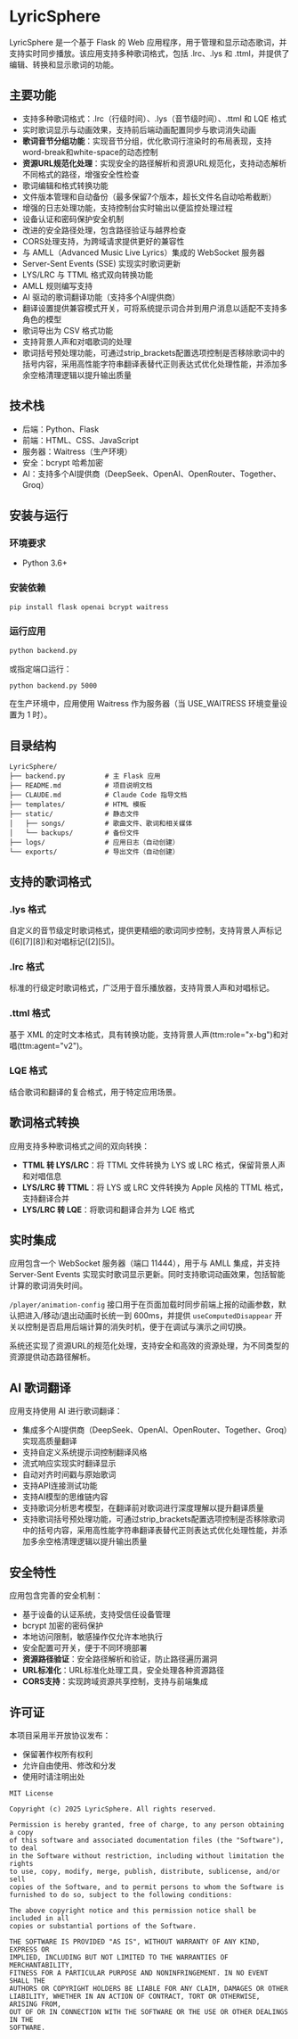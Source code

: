 # LyricSphere

LyricSphere 是一个基于 Flask 的 Web 应用程序，用于管理和显示动态歌词，并支持实时同步播放。该应用支持多种歌词格式，包括 .lrc、.lys 和 .ttml，并提供了编辑、转换和显示歌词的功能。

## 主要功能

- 支持多种歌词格式：.lrc（行级时间）、.lys（音节级时间）、.ttml 和 LQE 格式
- 实时歌词显示与动画效果，支持前后端动画配置同步与歌词消失动画
- **歌词音节分组功能**：实现音节分组，优化歌词行渲染时的布局表现，支持word-break和white-space的动态控制
- **资源URL规范化处理**：实现安全的路径解析和资源URL规范化，支持动态解析不同格式的路径，增强安全性检查
- 歌词编辑和格式转换功能
- 文件版本管理和自动备份（最多保留7个版本，超长文件名自动哈希截断）
- 增强的日志处理功能，支持控制台实时输出以便监控处理过程
- 设备认证和密码保护安全机制
- 改进的安全路径处理，包含路径验证与越界检查
- CORS处理支持，为跨域请求提供更好的兼容性
- 与 AMLL（Advanced Music Live Lyrics）集成的 WebSocket 服务器
- Server-Sent Events (SSE) 实现实时歌词更新
- LYS/LRC 与 TTML 格式双向转换功能
- AMLL 规则编写支持
- AI 驱动的歌词翻译功能（支持多个AI提供商）
- 翻译设置提供兼容模式开关，可将系统提示词合并到用户消息以适配不支持多角色的模型
- 歌词导出为 CSV 格式功能
- 支持背景人声和对唱歌词的处理
- 歌词括号预处理功能，可通过strip_brackets配置选项控制是否移除歌词中的括号内容，采用高性能字符串翻译表替代正则表达式优化处理性能，并添加多余空格清理逻辑以提升输出质量

## 技术栈

- 后端：Python、Flask
- 前端：HTML、CSS、JavaScript
- 服务器：Waitress（生产环境）
- 安全：bcrypt 哈希加密
- AI：支持多个AI提供商（DeepSeek、OpenAI、OpenRouter、Together、Groq）

## 安装与运行

### 环境要求

- Python 3.6+

### 安装依赖

```bash
pip install flask openai bcrypt waitress
```

### 运行应用

```bash
python backend.py
```

或指定端口运行：

```bash
python backend.py 5000
```

在生产环境中，应用使用 Waitress 作为服务器（当 USE_WAITRESS 环境变量设置为 1 时）。

## 目录结构

```
LyricSphere/
├── backend.py          # 主 Flask 应用
├── README.md           # 项目说明文档
├── CLAUDE.md           # Claude Code 指导文档
├── templates/          # HTML 模板
├── static/             # 静态文件
│   ├── songs/          # 歌曲文件、歌词和相关媒体
│   └── backups/        # 备份文件
├── logs/               # 应用日志（自动创建）
└── exports/            # 导出文件（自动创建）
```

## 支持的歌词格式

### .lys 格式
自定义的音节级定时歌词格式，提供更精细的歌词同步控制，支持背景人声标记([6][7][8])和对唱标记([2][5])。

### .lrc 格式
标准的行级定时歌词格式，广泛用于音乐播放器，支持背景人声和对唱标记。

### .ttml 格式
基于 XML 的定时文本格式，具有转换功能，支持背景人声(ttm:role="x-bg")和对唱(ttm:agent="v2")。

### LQE 格式
结合歌词和翻译的复合格式，用于特定应用场景。

## 歌词格式转换

应用支持多种歌词格式之间的双向转换：
- **TTML 转 LYS/LRC**：将 TTML 文件转换为 LYS 或 LRC 格式，保留背景人声和对唱信息
- **LYS/LRC 转 TTML**：将 LYS 或 LRC 文件转换为 Apple 风格的 TTML 格式，支持翻译合并
- **LYS/LRC 转 LQE**：将歌词和翻译合并为 LQE 格式

## 实时集成

应用包含一个 WebSocket 服务器（端口 11444），用于与 AMLL 集成，并支持 Server-Sent Events 实现实时歌词显示更新。同时支持歌词动画效果，包括智能计算的歌词消失时间。

`/player/animation-config` 接口用于在页面加载时同步前端上报的动画参数，默认把进入/移动/退出动画时长统一到 600ms，并提供 `useComputedDisappear` 开关以控制是否启用后端计算的消失时机，便于在调试与演示之间切换。

系统还实现了资源URL的规范化处理，支持安全和高效的资源处理，为不同类型的资源提供动态路径解析。

## AI 歌词翻译

应用支持使用 AI 进行歌词翻译：
- 集成多个AI提供商（DeepSeek、OpenAI、OpenRouter、Together、Groq）实现高质量翻译
- 支持自定义系统提示词控制翻译风格
- 流式响应实现实时翻译显示
- 自动对齐时间戳与原始歌词
- 支持API连接测试功能
- 支持AI模型的思维链内容
- 支持歌词分析思考模型，在翻译前对歌词进行深度理解以提升翻译质量
- 支持歌词括号预处理功能，可通过strip_brackets配置选项控制是否移除歌词中的括号内容，采用高性能字符串翻译表替代正则表达式优化处理性能，并添加多余空格清理逻辑以提升输出质量

## 安全特性

应用包含完善的安全机制：
- 基于设备的认证系统，支持受信任设备管理
- bcrypt 加密的密码保护
- 本地访问限制，敏感操作仅允许本地执行
- 安全配置可开关，便于不同环境部署
- **资源路径验证**：安全路径解析和验证，防止路径遍历漏洞
- **URL标准化**：URL标准化处理工具，安全处理各种资源路径
- **CORS支持**：实现跨域资源共享控制，支持与前端集成

## 许可证

本项目采用半开放协议发布：

- 保留著作权所有权利
- 允许自由使用、修改和分发
- 使用时请注明出处

```
MIT License

Copyright (c) 2025 LyricSphere. All rights reserved.

Permission is hereby granted, free of charge, to any person obtaining a copy
of this software and associated documentation files (the "Software"), to deal
in the Software without restriction, including without limitation the rights
to use, copy, modify, merge, publish, distribute, sublicense, and/or sell
copies of the Software, and to permit persons to whom the Software is
furnished to do so, subject to the following conditions:

The above copyright notice and this permission notice shall be included in all
copies or substantial portions of the Software.

THE SOFTWARE IS PROVIDED "AS IS", WITHOUT WARRANTY OF ANY KIND, EXPRESS OR
IMPLIED, INCLUDING BUT NOT LIMITED TO THE WARRANTIES OF MERCHANTABILITY,
FITNESS FOR A PARTICULAR PURPOSE AND NONINFRINGEMENT. IN NO EVENT SHALL THE
AUTHORS OR COPYRIGHT HOLDERS BE LIABLE FOR ANY CLAIM, DAMAGES OR OTHER
LIABILITY, WHETHER IN AN ACTION OF CONTRACT, TORT OR OTHERWISE, ARISING FROM,
OUT OF OR IN CONNECTION WITH THE SOFTWARE OR THE USE OR OTHER DEALINGS IN THE
SOFTWARE.
```
